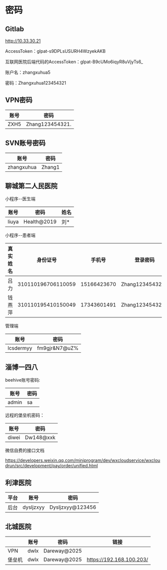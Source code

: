 # 密码

## Gitlab

http://10.33.30.21

AccessToken：glpat-s9DPLsUSURH4WzyekAKB

互联网医院后端代码的AccessToken：glpat-B9cUMo6iqyR8uVjyTs6_

账户名：zhangxuhua5

密码：Zhangxuhua123454321

## VPN密码

| 账号 | 密码            |
| ---- | --------------- |
| ZXH5 | Zhang123454321. |



## SVN账号密码

| 账号       | 密码   |
| ---------- | ------ |
| zhangxuhua | Zhang1 |





## 聊城第二人民医院

小程序--医生端

| 账号  | 密码        | 姓名 |
| ----- | ----------- | ---- |
| liuya | Health@2019 | 刘*  |

小程序--患者端

| 真实姓名 | 身份证号           | 手机号      | 登录密码        |
| -------- | ------------------ | ----------- | --------------- |
| 吕力     | 310110196706110059 | 15166423670 | Zhang123454321~ |
| 钱燕萍   | 310110195410150049 | 17343601491 | Zhang123454321~ |

管理端

| 账号      | 密码          |
| --------- | ------------- |
| lcsdermyy | fm9gjr&N7@uZ% |

## 淄博一四八

beehive账号密码:

| 账号  | 密码 |
| ----- | ---- |
| admin | sa   |

远程的堡垒机密码：

| 账号  | 密码      |
| ----- | --------- |
| diwei | Dw148@xxk |



微信自费的接口文档

https://developers.weixin.qq.com/miniprogram/dev/wxcloudservice/wxcloudrun/src/development/pay/order/unified.html

## 利津医院

| 平台 | 账号      | 密码             |
| ---- | --------- | ---------------- |
| 后台 | dysljzxyy | Dysljzxyy@123456 |





## 北城医院

|        | 账号 | 密码         | 链接                     |
| ------ | ---- | ------------ | ------------------------ |
| VPN    | dwlx | Dareway@2025 |                          |
| 堡垒机 | dwlx | Dareway@2025 | https://192.168.100.203/ |





















